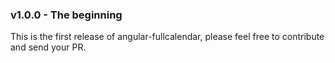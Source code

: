 <a name="v1.0.0"></a>
### v1.0.0 - The beginning
This is the first release of angular-fullcalendar, please feel free to contribute and send your PR.
